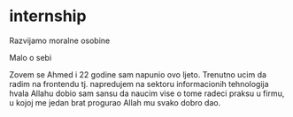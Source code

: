 # internship
Razvijamo moralne osobine

Malo o sebi

Zovem se Ahmed i 22 godine sam napunio ovo ljeto. Trenutno ucim da radim na frontendu tj. napredujem na sektoru informacionih tehnologija hvala Allahu dobio sam sansu da naucim vise o tome radeci praksu u firmu, u kojoj me jedan brat progurao Allah mu svako dobro dao. 
